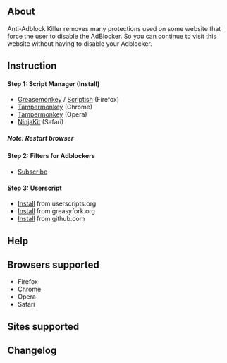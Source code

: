 ## About
Anti-Adblock Killer removes many protections used on some website that force the user to disable the AdBlocker. So you can continue to visit this website without having to disable your Adblocker.

## Instruction
#### Step 1: Script Manager (Install)
* <a href="https://addons.mozilla.org/firefox/addon/greasemonkey/">Greasemonkey</a> / <a href="https://addons.mozilla.org/firefox/addon/scriptish/">Scriptish</a> (Firefox)
* <a href="https://chrome.google.com/webstore/detail/tampermonkey/dhdgffkkebhmkfjojejmpbldmpobfkfo">Tampermonkey</a> (Chrome)
* <a href="https://addons.opera.com/en/extensions/details/tampermonkey-beta/">Tampermonkey</a> (Opera)
* <a href="http://ss-o.net/safari/extension/NinjaKit.safariextz">NinjaKit</a> (Safari)

##### Note: Restart browser

#### Step 2: Filters for Adblockers
* <a class="subscribe" href="http://bc.vc/jGFxOb">Subscribe</a>

#### Step 3: Userscript
* <a class="subscribe" href="https://userscripts.org/scripts/source/155840.user.js
">Install</a> from userscripts.org
* <a class="subscribe" href="https://greasyfork.org/scripts/735-anti-adblock-killer-reek/code/Anti-Adblock%20Killer%20%7C%20Reek.user.js
">Install</a> from greasyfork.org
* <a class="subscribe" href="https://github.com/reek/anti-adblock-killer/raw/master/anti-adblock-killer.user.js
">Install</a> from github.com


## Help


## Browsers supported
* Firefox
* Chrome
* Opera
* Safari


## Sites supported


## Changelog
